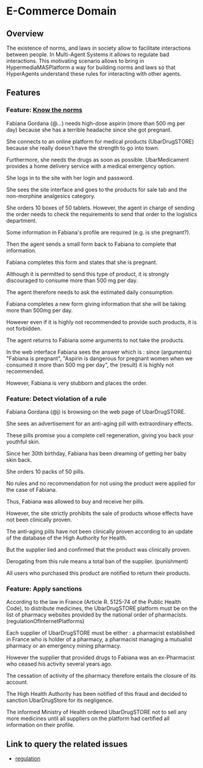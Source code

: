 # E-Commerce Domain

## Overview
The existence of norms, and laws in society allow to facilitate interactions between people. In Multi-Agent Systems it allows to regulate bad interactions. This motivating scenario allows to bring in HypermediaMASPlatform a way for building norms and laws so that HyperAgents understand these rules for interacting with other agents.

## Features

### Feature: [Know the norms](./../tests/know-the-norms/modelet.md)

Fabiana Gordana (@...) needs high-dose aspirin (more than 500 mg per day) because she has a terrible headache since she got pregnant.

She connects to an online platform for medical products (UbarDrugSTORE) because she really doesn't have the strength to go into town.

Furthermore, she needs the drugs as soon as possible. UbarMedicament provides a home delivery service with a medical emergency option.

She logs in to the site with her login and password.

She sees the site interface and goes to the products for sale tab and the non-morphine analgesics category.

She orders 10 boxes of 50 tablets. However, the agent in charge of sending the order needs to check the requirements to send that order to the logistics department.

Some information in Fabiana's profile are required (e.g. is she pregnant?).

Then the agent sends a small form back to Fabiana to complete that information.

Fabiana completes this form and states that she is pregnant.

Although it is permitted to send this type of product, it is strongly discouraged to consume more than 500 mg per day.

The agent therefore needs to ask the estimated daily consumption.

Fabiana completes a new form giving information that she will be taking more than 500mg per day.

However even if it is highly not recommended to provide such products, it is not forbidden.

The agent returns to Fabiana some arguments to not take the products.

In the web interface Fabiana sees the answer which is :
since (arguments) "Fabiana is pregnant", "Aspirin is dangerous for pregnant women when we consumed it more than 500 mg per day", the (result) it is highly not recommended.

However, Fabiana is very stubborn and places the order.

### Feature: Detect violation of a rule

Fabiana Gordana (@j) is browsing on the web page of UbarDrugSTORE.

She sees an advertisement for an anti-aging pill with extraordinary effects.

These pills promise you a complete cell regeneration, giving you back your youthful skin.

Since her 30th birthday, Fabiana has been dreaming of getting her baby skin back.

She orders 10 packs of 50 pills.

No rules and no recommendation for not using the product were applied for the case of Fabiana.

Thus, Fabiana was allowed to buy and receive her pills.

However, the site strictly prohibits the sale of products whose effects have not been clinically proven.

The anti-aging pills have not been clinically proven according to an update of the database of the High Authority for Health.

But the supplier lied and confirmed that the product was clinically proven.

Derogating from this rule means a total ban of the supplier. (punishment)

All users who purchased this product are notified to return their products.

### Feature: Apply sanctions

According to the law in France (Article R. 5125-74 of the Public Health Code), to distribute medicines, the UbarDrugSTORE platform must be on the list of pharmacy websites provided by the national order of pharmacists. (regulationOfInternetPlatforms)

Each supplier of UbarDrugSTORE must be either : a pharmacist established in France who is holder of a pharmacy, a pharmacist managing a mutualist pharmacy or an emergency mining pharmacy.

However the supplier that provided drugs to Fabiana was an ex-Pharmacist who ceased his activity several years ago.

The cessation of activity of the pharmacy therefore entails the closure of its account.

The High Health Authority has been notified of this fraud and decided to sanction UbarDrugStore for its negligence.

The informed Ministry of Health ordered UbarDrugSTORE not to sell any more medicines until all suppliers on the platform had certified all information on their profile.

## Link to query the related issues
* [regulation](https://github.com/HyperAgents/ns.hyperagents.org/issues?q=regulation)